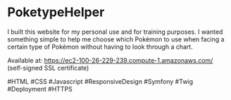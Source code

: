 # PoketypeHelper

I built this website for my personal use and for training purposes.
I wanted something simple to help me choose which Pokémon to use when facing a certain type of Pokémon without having to look through a chart.

Available at: https://ec2-100-26-229-239.compute-1.amazonaws.com/
(self-signed SSL certificate)

#HTML #CSS #Javascript #ResponsiveDesign #Symfony #Twig #Deployment #HTTPS
